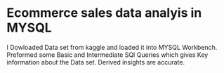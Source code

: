 # Ecommerce sales data analyis in MYSQL 
I Dowloaded Data set from kaggle and loaded it into MYSQL Workbench.
Preformed some Basic and Intermediate SQl Queries which gives Key information about the Data set.
Derived insights are accurate.
